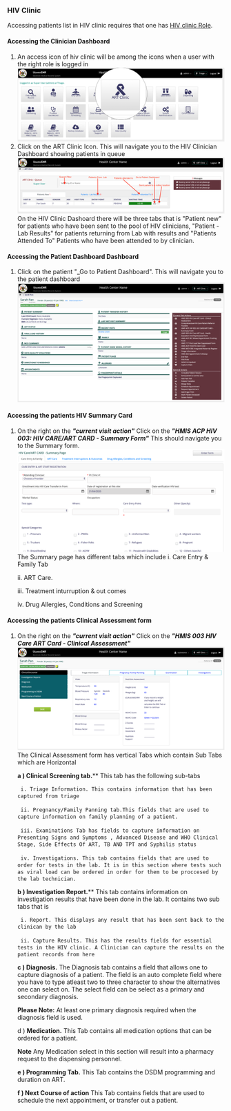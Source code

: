 ### HIV Clinic
Accessing patients list in HIV clinic requires that one has [HIV clinic Role](../installation-and-configuration/roles.md). 

#### Accessing the Clinician Dashboard

1. An access icon of hiv clinic will be among the icons when a user with the right role is logged in 
![](../../images/poc/poc_art_clinic_home.png)
2. Click on the ART Clinic Icon. This will navigate you to the HIV Clinician Dashboard showing patients in queue
![](../../images/poc/art_clinic_provider_board.png)
On the HIV Clinic Dashoard there will be three tabs that is "Patient new" for patients who have been sent to the pool of HIV clinicians, "Patient - Lab Results" for patients returning from Lab with results and "Patients Attended To" Patients who have been attended to by clinician.

#### Accessing the Patient Dashboard Dashboard
1. Click on the patient "_Go to Patient Dashboard". This will navigate you to the patient dashboard
 ![](../../images/poc/poc_patient_dashboard.png)

#### Accessing the patients HIV Summary Card 
1. On the right on the _**"current visit action"**_ Click on the _**"HMIS ACP HIV 003: HIV CARE/ART CARD - Summary Form"**_  This should navigate you to the Summary form.
![](../../images/poc/poc_hiv_clinic_summary.png)
The Summary page has different tabs which include 
    i. Care Entry & Family Tab
   
    ii. ART Care.
   
    iii. Treatment inturruption & out comes
   
    iv.  Drug Allergies, Conditions and Screening
   

#### Accessing the patients Clinical Assessment form 
1. On the right on the _**"current visit action"**_ Click on the _**"HMIS 003 HIV Care ART Card - Clinical Assessment"**_ 
![](../../images/poc/poc_clinical_assessment_page.png)
The Clinical Assessment form has vertical Tabs which contain  Sub Tabs which are Horizontal
   
    **a ) Clinical Screening tab.**** This tab has the following sub-tabs
        
        i. Triage Information. This contains information that has been captured from triage
        
        ii. Pregnancy/Family Panning tab.This fields that are used to capture information on family planning of a patient. 
        
        iii. Examinations Tab has fields to capture information on Presenting Signs and Symptoms , Advanced Disease and WHO Clinical Stage, Side Effects Of ART, TB AND TPT and Syphilis status
        
        iv. Investigations. This tab contains fields that are used to order for tests in the lab. It is in this section where tests such as viral load can be ordered in order for them to be proccesed by the lab technician.
    **b ) Investigation Report.**** This tab contains information on investigation results that have been done in the lab. It contains two sub tabs that is 
        
        i. Report. This displays any result that has been sent back to the clinican by the lab
        
        ii. Capture Results. This has the results fields for essential tests in the HIV clinic. A Clinician can capture the results on the patient records from here
        
      **c ) Diagnosis.** The Diagnosis tab contains a field that allows one to capture diagnosis of a patient. The field is an auto complete field where you have to type atleast two to three character to show the alternatives one can select on. 
      The select field can be select as a primary and secondary diagnosis. 
      
      **Please Note:** At least one primary diagnosis required when the diagnosis field is used. 
      
      d ) **Medication.** This Tab contains all medication options that can be ordered for a patient.
     
      **Note** Any Medication select in this section will result into a pharmacy request to the dispensing personnel.
       
      **e ) Programming Tab.** This Tab contains the DSDM programming and duration on ART. 
      
      **f ) Next Course of action** This Tab contains fields that are used to schedule the next appointment, or transfer out a patient.
       
      
        
    
